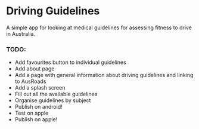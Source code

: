 # Driving Guidelines

A simple app for looking at medical guidelines for assessing fitness to drive in Australia.

### TODO:

 - Add favourites button to individual guidelines
 - Add about page
 - Add a page with general information about driving guidelines and linking to AusRoads
 - Add a splash screen
 - Fill out all the available guidelines
 - Organise guidelines by subject
 - Publish on android!
 - Test on apple
 - Publish on apple!
